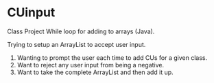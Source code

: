 CUinput
=======

Class Project While loop for adding to arrays (Java).

Trying to setup an ArrayList to accept user input. 
  1. Wanting to prompt the user each time to add CUs for a given class. 
  2. Want to reject any user input from being a negative. 
  3. Want to take the complete ArrayList and then add it up. 
